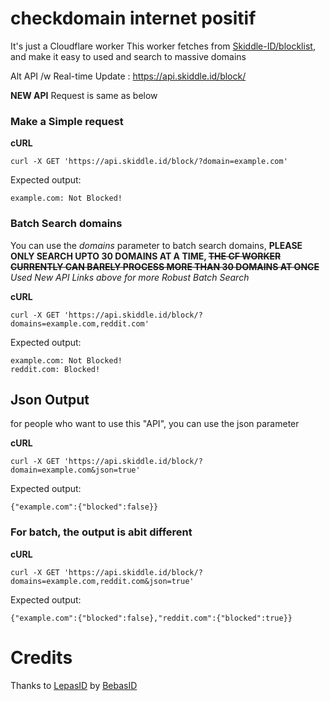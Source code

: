 # checkdomain internet positif
It's just a Cloudflare worker
This worker fetches from [Skiddle-ID/blocklist](https://github.com/Skiddle-ID/blocklist), and make it easy to used and search to massive domains

Alt API /w Real-time Update : https://api.skiddle.id/block/

**NEW API** Request is same as below

### Make a Simple request
**cURL**
```
curl -X GET 'https://api.skiddle.id/block/?domain=example.com'
```

Expected output:
```
example.com: Not Blocked!
```

### Batch Search domains
You can use the *domains* parameter to batch search domains, **PLEASE ONLY SEARCH UPTO 30 DOMAINS AT A TIME, ~~THE CF WORKER CURRENTLY CAN BARELY PROCESS MORE THAN 30 DOMAINS AT ONCE~~** *Used New API Links above for more Robust Batch Search*

**cURL**
```
curl -X GET 'https://api.skiddle.id/block/?domains=example.com,reddit.com'
```

Expected output:
```
example.com: Not Blocked!
reddit.com: Blocked!
```

## Json Output
for people who want to use this "API", you can use the json parameter

**cURL**
```
curl -X GET 'https://api.skiddle.id/block/?domain=example.com&json=true'
```

Expected output:
```
{"example.com":{"blocked":false}}
```

### For batch, the output is abit different

**cURL**
```
curl -X GET 'https://api.skiddle.id/block/?domains=example.com,reddit.com&json=true'
```

Expected output:
```
{"example.com":{"blocked":false},"reddit.com":{"blocked":true}}
```

# Credits
Thanks to [LepasID](https://github.com/lepasid) by [BebasID](https://github.com/bebasid)
